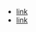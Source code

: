 - [link](https://en.wikipedia.org/wiki/1953_Iranian_coup_d%27%C3%A9tat)
- [link](https://www.youtube.com/watch?v=GLTAlx-DwnY)